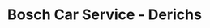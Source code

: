 ---
title: "Bosch Car Service - Derichs"
url: /stolberg-rhld/bosch-car-service-derichs/
shop: Autowerkstatt
---